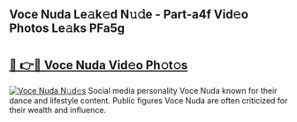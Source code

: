## Voce Nuda Le𝚊k𝚎d N𝚞𝚍e - Part-a4f Vid𝚎o Photos Le𝚊ks PFa5g

# <h2><a href="http://fbckr9.evod.top/?m=Voce+Nuda">🔗 👉🔴 Voce Nuda Vid𝚎o Ph𝚘t𝚘s</a></h2>

[![Voce Nuda N𝚞d𝚎s](https://i.imgur.com/8V9OHl7.gif)](http://fbckr9.evod.top/?m=Voce+Nuda)
Social media personality Voce Nuda known for their dance and lifestyle content. Public figures Voce Nuda are often criticized for their wealth and influence. 
